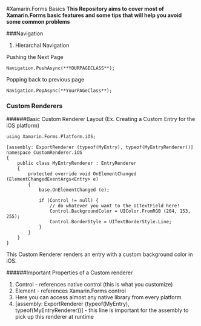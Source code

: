 #Xamarin.Forms Basics
**This Repository aims to cover most of Xamarin.Forms basic features and some tips that will help you avoid some common problems**


###Navigation 

1. Hierarchal Navigation

Pushing the Next Page
```
Navigation.PushAsync(**YOURPAGECLASS**);
```
    
Popping back to previous page 

```
Navigation.PopAsync(**YourPAGeClass**);
```

### Custom Renderers

######Basic Custom Renderer Layout (Ex. Creating a Custom Entry for the iOS platform) 
```
using Xamarin.Forms.Platform.iOS;

[assembly: ExportRenderer (typeof(MyEntry), typeof(MyEntryRenderer))]
namespace CustomRenderer.iOS
{
    public class MyEntryRenderer : EntryRenderer
    {
        protected override void OnElementChanged (ElementChangedEventArgs<Entry> e)
        {
            base.OnElementChanged (e);

            if (Control != null) {
                // do whatever you want to the UITextField here!
                Control.BackgroundColor = UIColor.FromRGB (204, 153, 255);
                Control.BorderStyle = UITextBorderStyle.Line;
            }
        }
    }
}
```
This Custom Renderer renders an entry with a custom background color in iOS.

######Important Properties of a Custom renderer 

1. Control - references native control (this is what you customize)
2. Element - references Xamarin.Forms control 
  1. Here you can access almost any native library from every platform 
3. [assembly: ExportRenderer (typeof(MyEntry), typeof(MyEntryRenderer))] - this line is important for the assembly to pick up this renderer at runtime





